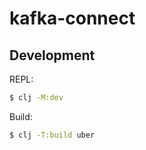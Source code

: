 # kafka-connect

## Development

REPL:

```bash
$ clj -M:dev
```

Build:

```bash
$ clj -T:build uber
```
